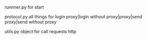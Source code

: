 runnner.py for start

protocol.py all things for login proxy|login without proxy|proxy|send proxy|send without proxy

utils.py object for call requests http
